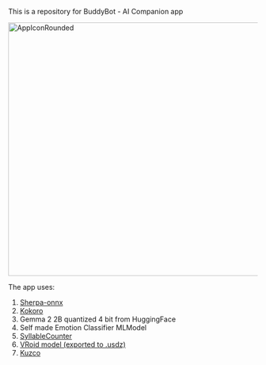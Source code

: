 This is a repository for BuddyBot - AI Companion app

<img width="512" height="512" alt="AppIconRounded" src="https://github.com/user-attachments/assets/19d483f0-d9c9-41d6-8202-791286d6988e" />

The app uses:
1. [Sherpa-onnx](https://github.com/k2-fsa/sherpa-onnx)
2. [Kokoro](https://k2-fsa.github.io/sherpa/onnx/tts/all/Chinese-English/index.html)
3. Gemma 2 2B quantized 4 bit from HuggingFace
4. Self made Emotion Classifier MLModel
5. [SyllableCounter](https://github.com/wfreitag/syllable-counter-swift)
6. [VRoid model (exported to .usdz)](https://hub.vroid.com/en/characters/7939147878897061040/models/2292219474373673889)
7. [Kuzco](https://github.com/jaredcassoutt/Kuzco)

